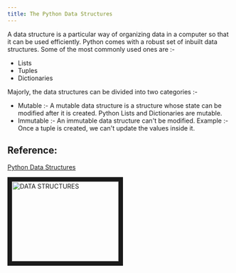 ```yaml
---
title: The Python Data Structures
---
```

A data structure is a particular way of organizing data in a computer so that it can be used efficiently. Python comes with a robust set of inbuilt data structures. Some of the most commonly used ones are :-  
* Lists  
* Tuples  
* Dictionaries  

Majorly, the data structures can be divided into two categories :-  
* Mutable :- A mutable data structure is a structure whose state can  be modified after it is created. Python Lists and Dictionaries are mutable.  
* Immutable :- An immutable data structure can't be modified. Example :- Once a tuple is created, we can't update the values inside it.  

## Reference:

[Python Data Structures](https://docs.python.org/3.7/tutorial/datastructures.html)

<a href="http://www.youtube.com/watch?feature=player_embedded&v=R-HLU9Fl5ug" target="_blank"><img src="http://img.youtube.com/vi/R-HLU9Fl5ug/0.jpg" alt="DATA STRUCTURES" width="240" height="180" border="10" /></a>
